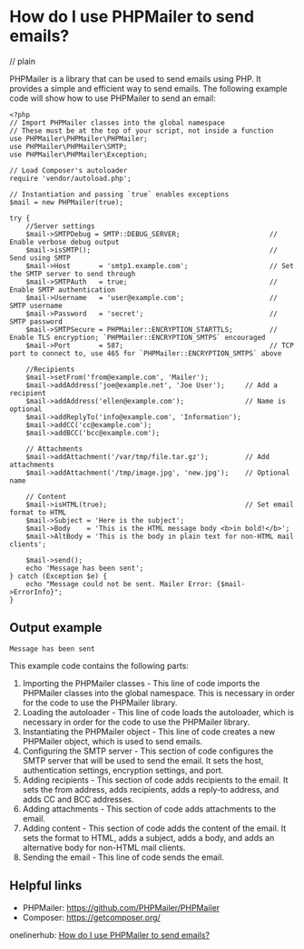 # How do I use PHPMailer to send emails?
// plain

PHPMailer is a library that can be used to send emails using PHP. It provides a simple and efficient way to send emails. The following example code will show how to use PHPMailer to send an email:

```
<?php
// Import PHPMailer classes into the global namespace
// These must be at the top of your script, not inside a function
use PHPMailer\PHPMailer\PHPMailer;
use PHPMailer\PHPMailer\SMTP;
use PHPMailer\PHPMailer\Exception;

// Load Composer's autoloader
require 'vendor/autoload.php';

// Instantiation and passing `true` enables exceptions
$mail = new PHPMailer(true);

try {
    //Server settings
    $mail->SMTPDebug = SMTP::DEBUG_SERVER;                      // Enable verbose debug output
    $mail->isSMTP();                                            // Send using SMTP
    $mail->Host       = 'smtp1.example.com';                    // Set the SMTP server to send through
    $mail->SMTPAuth   = true;                                   // Enable SMTP authentication
    $mail->Username   = 'user@example.com';                     // SMTP username
    $mail->Password   = 'secret';                               // SMTP password
    $mail->SMTPSecure = PHPMailer::ENCRYPTION_STARTTLS;         // Enable TLS encryption; `PHPMailer::ENCRYPTION_SMTPS` encouraged
    $mail->Port       = 587;                                    // TCP port to connect to, use 465 for `PHPMailer::ENCRYPTION_SMTPS` above

    //Recipients
    $mail->setFrom('from@example.com', 'Mailer');
    $mail->addAddress('joe@example.net', 'Joe User');     // Add a recipient
    $mail->addAddress('ellen@example.com');               // Name is optional
    $mail->addReplyTo('info@example.com', 'Information');
    $mail->addCC('cc@example.com');
    $mail->addBCC('bcc@example.com');

    // Attachments
    $mail->addAttachment('/var/tmp/file.tar.gz');         // Add attachments
    $mail->addAttachment('/tmp/image.jpg', 'new.jpg');    // Optional name

    // Content
    $mail->isHTML(true);                                  // Set email format to HTML
    $mail->Subject = 'Here is the subject';
    $mail->Body    = 'This is the HTML message body <b>in bold!</b>';
    $mail->AltBody = 'This is the body in plain text for non-HTML mail clients';

    $mail->send();
    echo 'Message has been sent';
} catch (Exception $e) {
    echo "Message could not be sent. Mailer Error: {$mail->ErrorInfo}";
}
```

## Output example
 `Message has been sent`

This example code contains the following parts:

1. Importing the PHPMailer classes - This line of code imports the PHPMailer classes into the global namespace. This is necessary in order for the code to use the PHPMailer library.
2. Loading the autoloader - This line of code loads the autoloader, which is necessary in order for the code to use the PHPMailer library.
3. Instantiating the PHPMailer object - This line of code creates a new PHPMailer object, which is used to send emails.
4. Configuring the SMTP server - This section of code configures the SMTP server that will be used to send the email. It sets the host, authentication settings, encryption settings, and port.
5. Adding recipients - This section of code adds recipients to the email. It sets the from address, adds recipients, adds a reply-to address, and adds CC and BCC addresses.
6. Adding attachments - This section of code adds attachments to the email.
7. Adding content - This section of code adds the content of the email. It sets the format to HTML, adds a subject, adds a body, and adds an alternative body for non-HTML mail clients.
8. Sending the email - This line of code sends the email.

## Helpful links

- PHPMailer: https://github.com/PHPMailer/PHPMailer
- Composer: https://getcomposer.org/

onelinerhub: [How do I use PHPMailer to send emails?](https://onelinerhub.com/phpmailer/how-do-i-use-phpmailer-to-send-emails-1685707508)